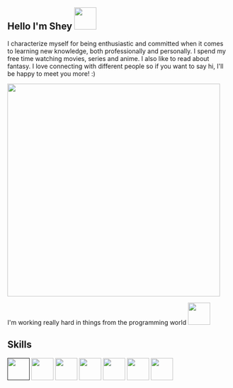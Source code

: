## Hello I'm Shey <img src='https://camo.githubusercontent.com/be37cdc8f930300096c506ad4574eaae977c48fbb2705cfcb92f4eeab8282c7a/68747470733a2f2f6d656469612e67697068792e636f6d2f6d656469612f56674344417a634b767352364f4d307557672f67697068792e676966 ' width='50px'/>
I characterize myself for being enthusiastic and committed when it comes to learning new knowledge, both professionally and personally.
I spend my free time watching movies, series and anime. I also like to read about fantasy.
I love connecting with different people so if you want to say hi, I'll be happy to meet you more! :) 

<img src='https://user-images.githubusercontent.com/92554092/137428617-ec928615-5c57-4adb-ac14-407fb612ee13.gif' width='480px'/>

I'm working really hard in things from the programming world <img src='https://3.files.edl.io/0b67/20/03/26/221536-c6a9aeac-4d8a-45fe-9619-0fc1581d1e62.gif' width='50px'/>




## Skills

[<img src='https://upload.wikimedia.org/wikipedia/commons/thumb/9/99/Unofficial_JavaScript_logo_2.svg/640px-Unofficial_JavaScript_logo_2.svg.png' width='50px'/>]()
<img src='https://encrypted-tbn0.gstatic.com/images?q=tbn:ANd9GcR5EUljSTU4Bl9jRgp5L0v7TUAlB-Ntl0EAIq_FSaofQ7tfCiVrbVW2Bs_24-UPCnRYVBE&usqp=CAU' width='50px' />
<img src='https://upload.wikimedia.org/wikipedia/commons/1/18/ISO_C%2B%2B_Logo.svg' width='50px' />
<img src='https://cio.com.mx/wp-content/uploads/2018/03/sql-server-2017-con-ia.jpg' width='50px' />
<img src='https://i.imgur.com/ydUqpyd.jpeg' width='50px'/>
<img src='http://assets.stickpng.com/thumbs/58481791cef1014c0b5e4994.png' width='50px'/>
<img src='https://upload.wikimedia.org/wikipedia/commons/thumb/7/74/Macromedia_Flash_8_icon.png/600px-Macromedia_Flash_8_icon.png' width='50px'/>

